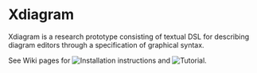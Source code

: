 # Xdiagram
Xdiagram is a research prototype consisting of textual DSL for describing diagram editors through a specification of graphical syntax.

See Wiki pages for ![Installation](https://github.com/andre-santos-pt/xdiagram/wiki/Installation) instructions and ![Tutorial](https://github.com/andre-santos-pt/xdiagram/wiki/Tutorial-(part-1,-setup)).
